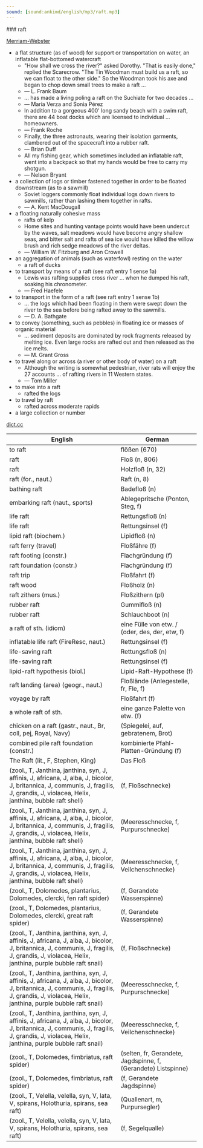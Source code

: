 ```yaml
---
sound: [sound:ankimd/english/mp3/raft.mp3]
---
```


\### raft

[Merriam-Webster](https://www.merriam-webster.com/dictionary/raft)

- a flat structure (as of wood) for support or transportation on water, an inflatable flat-bottomed watercraft
    - "How shall we cross the river?" asked Dorothy. "That is easily done," replied the Scarecrow. "The Tin Woodman must build us a raft, so we can float to the other side." So the Woodman took his axe and began to chop down small trees to make a raft …
    - — L. Frank Baum
    - … has made a living poling a raft on the Suchiate for two decades …
    - — María Verza and Sonia Pérez
    - In addition to a gorgeous 400' long sandy beach with a swim raft, there are 44 boat docks which are licensed to individual … homeowners.
    - — Frank Roche
    - Finally, the three astronauts, wearing their isolation garments, clambered out of the spacecraft into a rubber raft.
    - — Brian Duff
    - All my fishing gear, which sometimes included an inflatable raft, went into a backpack so that my hands would be free to carry my shotgun.
    - — Nelson Bryant
- a collection of logs or timber fastened together in order to be floated downstream (as to a sawmill)
    - Soviet loggers commonly float individual logs down rivers to sawmills, rather than lashing them together in rafts.
    - — A. Kent MacDougall
- a floating naturally cohesive mass
    - rafts of kelp
    - Home sites and hunting vantage points would have been undercut by the waves, salt meadows would have become angry shallow seas, and bitter salt and rafts of sea ice would have killed the willow brush and rich sedge meadows of the river deltas.
    - — William W. Fitzburg and Aron Crowell
- an aggregation of animals (such as waterfowl) resting on the water
    - a raft of ducks
- to transport by means of a raft (see raft entry 1 sense 1a)
    - Lewis was rafting supplies cross river … when he dumped his raft, soaking his chronometer.
    - — Fred Haefele
- to transport in the form of a raft (see raft entry 1 sense 1b)
    - … the logs which had been floating in them were swept down the river to the sea before being rafted away to the sawmills.
    - — D. A. Bathgate
- to convey (something, such as pebbles) in floating ice or masses of organic material
    - … sediment deposits are dominated by rock fragments released by melting ice. Even large rocks are rafted out and then released as the ice melts.
    - — M. Grant Gross
- to travel along or across (a river or other body of water) on a raft
    - Although the writing is somewhat pedestrian, river rats will enjoy the 27 accounts … of rafting rivers in 11 Western states.
    - — Tom Miller
- to make into a raft
    - rafted the logs
- to travel by raft
    - rafted across moderate rapids
- a large collection or number

[dict.cc](https://www.dict.cc/raft)

| English        | German       |
| -------------- | ------------ |
| to raft | flößen (670) |
| raft | Floß (n, 806) |
| raft | Holzfloß (n, 32) |
| raft (for., naut.) | Raft (n, 8) |
| bathing raft | Badefloß (n) |
| embarking raft (naut., sports) | Ablegepritsche (Ponton, Steg, f) |
| life raft | Rettungsfloß (n) |
| life raft | Rettungsinsel (f) |
| lipid raft (biochem.) | Lipidfloß (n) |
| raft ferry (travel) | Floßfähre (f) |
| raft footing (constr.) | Flachgründung (f) |
| raft foundation (constr.) | Flachgründung (f) |
| raft trip | Floßfahrt (f) |
| raft wood | Floßholz (n) |
| raft zithers (mus.) | Floßzithern (pl) |
| rubber raft | Gummifloß (n) |
| rubber raft | Schlauchboot (n) |
| a raft of sth. (idiom) | eine Fülle von etw. / (oder, des, der, etw, f) |
| inflatable life raft (FireResc, naut.) | Rettungsinsel (f) |
| life-saving raft | Rettungsfloß (n) |
| life-saving raft | Rettungsinsel (f) |
| lipid-raft hypothesis (biol.) | Lipid-Raft-Hypothese (f) |
| raft landing (area) (geogr., naut.) | Floßlände (Anlegestelle, fr, Fle, f) |
| voyage by raft | Floßfahrt (f) |
| a whole raft of sth. | eine ganze Palette von etw. (f) |
| chicken on a raft (gastr., naut., Br, coll, pej, Royal, Navy) |  (Spiegelei, auf, gebratenem, Brot) |
| combined pile raft foundation <CPRF> (constr.) | kombinierte Pfahl-Platten-Gründung <KPP> (f) |
| The Raft (lit., F, Stephen, King) | Das Floß |
|  (zool., T, Janthina, janthina, syn, J, affinis, J, africana, J, alba, J, bicolor, J, britannica, J, communis, J, fragilis, J, grandis, J, violacea, Helix, janthina, bubble raft shell) |  (f, Floßschnecke) |
|  (zool., T, Janthina, janthina, syn, J, affinis, J, africana, J, alba, J, bicolor, J, britannica, J, communis, J, fragilis, J, grandis, J, violacea, Helix, janthina, bubble raft shell) |  (Meeresschnecke, f, Purpurschnecke) |
|  (zool., T, Janthina, janthina, syn, J, affinis, J, africana, J, alba, J, bicolor, J, britannica, J, communis, J, fragilis, J, grandis, J, violacea, Helix, janthina, bubble raft shell) |  (Meeresschnecke, f, Veilchenschnecke) |
|  (zool., T, Dolomedes, plantarius, Dolomedes, clercki, fen raft spider) |  (f, Gerandete Wasserspinne) |
|  (zool., T, Dolomedes, plantarius, Dolomedes, clercki, great raft spider) |  (f, Gerandete Wasserspinne) |
|  (zool., T, Janthina, janthina, syn, J, affinis, J, africana, J, alba, J, bicolor, J, britannica, J, communis, J, fragilis, J, grandis, J, violacea, Helix, janthina, purple bubble raft snail) |  (f, Floßschnecke) |
|  (zool., T, Janthina, janthina, syn, J, affinis, J, africana, J, alba, J, bicolor, J, britannica, J, communis, J, fragilis, J, grandis, J, violacea, Helix, janthina, purple bubble raft snail) |  (Meeresschnecke, f, Purpurschnecke) |
|  (zool., T, Janthina, janthina, syn, J, affinis, J, africana, J, alba, J, bicolor, J, britannica, J, communis, J, fragilis, J, grandis, J, violacea, Helix, janthina, purple bubble raft snail) |  (Meeresschnecke, f, Veilchenschnecke) |
|  (zool., T, Dolomedes, fimbriatus, raft spider) |  (selten, fr, Gerandete, Jagdspinne, f, (Gerandete) Listspinne) |
|  (zool., T, Dolomedes, fimbriatus, raft spider) |  (f, Gerandete Jagdspinne) |
|  (zool., T, Velella, velella, syn, V, lata, V, spirans, Holothuria, spirans, sea raft) |  (Quallenart, m, Purpursegler) |
|  (zool., T, Velella, velella, syn, V, lata, V, spirans, Holothuria, spirans, sea raft) |  (f, Segelqualle) |

